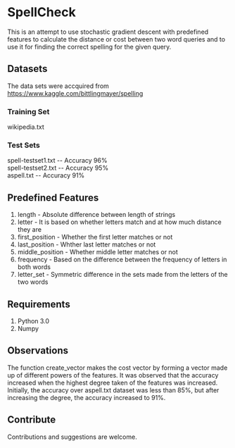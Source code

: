 # SpellCheck
This is an attempt to use stochastic gradient descent with predefined features to calculate the distance or cost between two word queries and to use it for finding the correct spelling for the given query.

## Datasets
The data sets were accquired from https://www.kaggle.com/bittlingmayer/spelling
### Training Set
wikipedia.txt
### Test Sets
spell-testset1.txt -- Accuracy 96%\
spell-testset2.txt -- Accuracy 95%\
aspell.txt         -- Accuracy 91%
## Predefined Features
1. length - Absolute difference between length of strings
2. letter - It is based on whether letters match and at how much distance they are
3. first_position - Whether the first letter matches or not
4. last_position  - Whther last letter matches or not
5. middle_position  - Whether middle letter matches or not
6. frequency  - Based on the difference between the frequency of letters in both words
7. letter_set - Symmetric difference in the sets made from the letters of the two words

## Requirements
1. Python 3.0
2. Numpy
## Observations
The function create_vector makes the cost vector by forming a vector made up of different powers of the features. It was observed that the accuracy increased when the highest degree taken of the features was increased. Initially, the accuracy over aspell.txt dataset was less than 85%, but after increasing the degree, the accuracy increased to 91%.
## Contribute
Contributions and suggestions are welcome.
